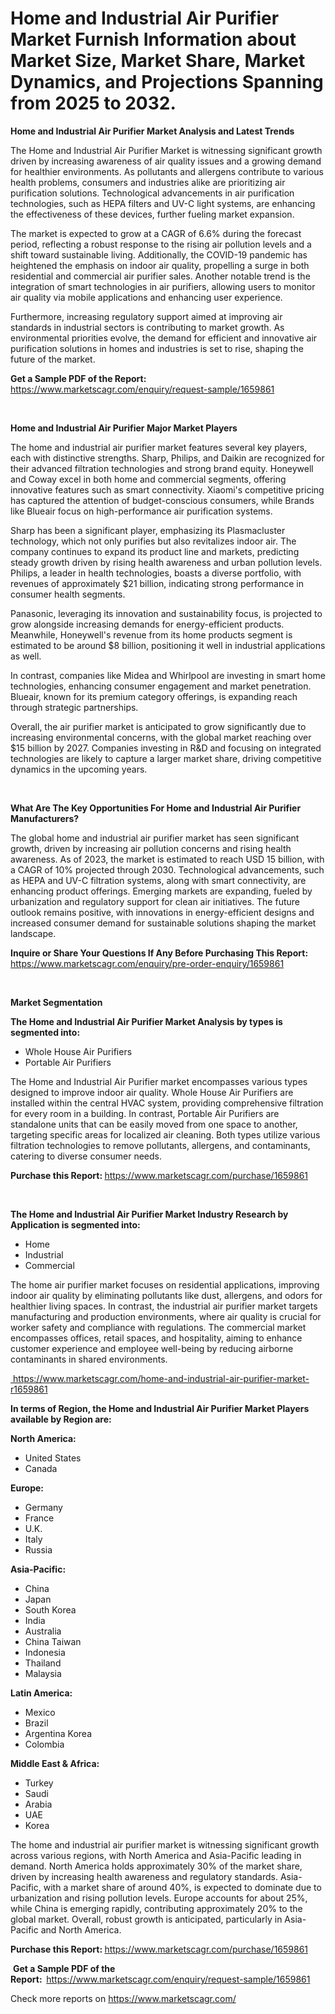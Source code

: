 <p><h1>Home and Industrial Air Purifier Market Furnish Information about Market Size, Market Share, Market Dynamics, and Projections Spanning from 2025 to 2032.</h1></p><p><strong>Home and Industrial Air Purifier Market Analysis and Latest Trends</strong></p>
<p><p>The Home and Industrial Air Purifier Market is witnessing significant growth driven by increasing awareness of air quality issues and a growing demand for healthier environments. As pollutants and allergens contribute to various health problems, consumers and industries alike are prioritizing air purification solutions. Technological advancements in air purification technologies, such as HEPA filters and UV-C light systems, are enhancing the effectiveness of these devices, further fueling market expansion.</p><p>The market is expected to grow at a CAGR of 6.6% during the forecast period, reflecting a robust response to the rising air pollution levels and a shift toward sustainable living. Additionally, the COVID-19 pandemic has heightened the emphasis on indoor air quality, propelling a surge in both residential and commercial air purifier sales. Another notable trend is the integration of smart technologies in air purifiers, allowing users to monitor air quality via mobile applications and enhancing user experience.</p><p>Furthermore, increasing regulatory support aimed at improving air standards in industrial sectors is contributing to market growth. As environmental priorities evolve, the demand for efficient and innovative air purification solutions in homes and industries is set to rise, shaping the future of the market.</p></p>
<p><strong>Get a Sample PDF of the Report:&nbsp;</strong> <a href="https://www.marketscagr.com/enquiry/request-sample/1659861?utm_campaign=3135&utm_medium=2&utm_source=Github&utm_content=ia&utm_term=29032025&utm_id=home-and-industrial-air-purifier">https://www.marketscagr.com/enquiry/request-sample/1659861</a></p>
<p>&nbsp;</p>
<p><strong>Home and Industrial Air Purifier Major Market Players</strong></p>
<p><p>The home and industrial air purifier market features several key players, each with distinctive strengths. Sharp, Philips, and Daikin are recognized for their advanced filtration technologies and strong brand equity. Honeywell and Coway excel in both home and commercial segments, offering innovative features such as smart connectivity. Xiaomi's competitive pricing has captured the attention of budget-conscious consumers, while Brands like Blueair focus on high-performance air purification systems.</p><p>Sharp has been a significant player, emphasizing its Plasmacluster technology, which not only purifies but also revitalizes indoor air. The company continues to expand its product line and markets, predicting steady growth driven by rising health awareness and urban pollution levels. Philips, a leader in health technologies, boasts a diverse portfolio, with revenues of approximately $21 billion, indicating strong performance in consumer health segments.</p><p>Panasonic, leveraging its innovation and sustainability focus, is projected to grow alongside increasing demands for energy-efficient products. Meanwhile, Honeywell's revenue from its home products segment is estimated to be around $8 billion, positioning it well in industrial applications as well.</p><p>In contrast, companies like Midea and Whirlpool are investing in smart home technologies, enhancing consumer engagement and market penetration. Blueair, known for its premium category offerings, is expanding reach through strategic partnerships.</p><p>Overall, the air purifier market is anticipated to grow significantly due to increasing environmental concerns, with the global market reaching over $15 billion by 2027. Companies investing in R&D and focusing on integrated technologies are likely to capture a larger market share, driving competitive dynamics in the upcoming years.</p></p>
<p>&nbsp;</p>
<p><strong>What Are The Key Opportunities For Home and Industrial Air Purifier Manufacturers?</strong></p>
<p><p>The global home and industrial air purifier market has seen significant growth, driven by increasing air pollution concerns and rising health awareness. As of 2023, the market is estimated to reach USD 15 billion, with a CAGR of 10% projected through 2030. Technological advancements, such as HEPA and UV-C filtration systems, along with smart connectivity, are enhancing product offerings. Emerging markets are expanding, fueled by urbanization and regulatory support for clean air initiatives. The future outlook remains positive, with innovations in energy-efficient designs and increased consumer demand for sustainable solutions shaping the market landscape.</p></p>
<p><strong>Inquire or Share Your Questions If Any Before Purchasing This Report:</strong> <a href="https://www.marketscagr.com/enquiry/pre-order-enquiry/1659861?utm_campaign=3135&utm_medium=2&utm_source=Github&utm_content=ia&utm_term=29032025&utm_id=home-and-industrial-air-purifier">https://www.marketscagr.com/enquiry/pre-order-enquiry/1659861</a></p>
<p>&nbsp;</p>
<p><strong>Market Segmentation</strong></p>
<p><strong>The Home and Industrial Air Purifier Market Analysis by types is segmented into:</strong></p>
<p><ul><li>Whole House Air Purifiers</li><li>Portable Air Purifiers</li></ul></p>
<p><p>The Home and Industrial Air Purifier market encompasses various types designed to improve indoor air quality. Whole House Air Purifiers are installed within the central HVAC system, providing comprehensive filtration for every room in a building. In contrast, Portable Air Purifiers are standalone units that can be easily moved from one space to another, targeting specific areas for localized air cleaning. Both types utilize various filtration technologies to remove pollutants, allergens, and contaminants, catering to diverse consumer needs.</p></p>
<p><strong>Purchase this Report:&nbsp;</strong><a href="https://www.marketscagr.com/purchase/1659861?utm_campaign=3135&utm_medium=2&utm_source=Github&utm_content=ia&utm_term=29032025&utm_id=home-and-industrial-air-purifier">https://www.marketscagr.com/purchase/1659861</a></p>
<p>&nbsp;</p>
<p><strong>The Home and Industrial Air Purifier Market Industry Research by Application is segmented into:</strong></p>
<p><ul><li>Home</li><li>Industrial</li><li>Commercial</li></ul></p>
<p><p>The home air purifier market focuses on residential applications, improving indoor air quality by eliminating pollutants like dust, allergens, and odors for healthier living spaces. In contrast, the industrial air purifier market targets manufacturing and production environments, where air quality is crucial for worker safety and compliance with regulations. The commercial market encompasses offices, retail spaces, and hospitality, aiming to enhance customer experience and employee well-being by reducing airborne contaminants in shared environments.</p></p>
<p><a href="https://www.marketscagr.com/home-and-industrial-air-purifier-market-r1659861?utm_campaign=3135&utm_medium=2&utm_source=Github&utm_content=ia&utm_term=29032025&utm_id=home-and-industrial-air-purifier">&nbsp;https://www.marketscagr.com/home-and-industrial-air-purifier-market-r1659861</a></p>
<p><strong>In terms of Region, the Home and Industrial Air Purifier Market Players available by Region are:</strong></p>
<p>
    <p> <strong> North America: </strong>
        <ul>
            <li>United States</li>
            <li>Canada</li>
        </ul>
        </p> 
    <p> <strong> Europe: </strong>
        <ul>
            <li>Germany</li>
            <li>France</li>
            <li>U.K.</li>
            <li>Italy</li>
            <li>Russia</li>
        </ul>
        </p> 
    <p> <strong> Asia-Pacific: </strong>
        <ul>
            <li>China</li>
            <li>Japan</li>
            <li>South Korea</li>
            <li>India</li>
            <li>Australia</li>
            <li>China Taiwan</li>
            <li>Indonesia</li>
            <li>Thailand</li>
            <li>Malaysia</li>
        </ul>
        </p> 
    <p> <strong> Latin America: </strong>
        <ul>
            <li>Mexico</li>
            <li>Brazil</li>
            <li>Argentina Korea</li>
            <li>Colombia</li>
        </ul>
        </p> 
    <p> <strong> Middle East & Africa: </strong>
        <ul>
            <li>Turkey</li>
            <li>Saudi</li>
            <li>Arabia</li>
            <li>UAE</li>
            <li>Korea</li>
        </ul>
    </p>
    </p>
<p><p>The home and industrial air purifier market is witnessing significant growth across various regions, with North America and Asia-Pacific leading in demand. North America holds approximately 30% of the market share, driven by increasing health awareness and regulatory standards. Asia-Pacific, with a market share of around 40%, is expected to dominate due to urbanization and rising pollution levels. Europe accounts for about 25%, while China is emerging rapidly, contributing approximately 20% to the global market. Overall, robust growth is anticipated, particularly in Asia-Pacific and North America.</p></p>
<p><strong>Purchase this Report: </strong><a href="https://www.marketscagr.com/purchase/1659861?utm_campaign=3135&utm_medium=2&utm_source=Github&utm_content=ia&utm_term=29032025&utm_id=home-and-industrial-air-purifier">https://www.marketscagr.com/purchase/1659861</a></p>
<p>&nbsp;<strong>Get a Sample PDF of the Report:&nbsp;&nbsp;</strong><a href="https://www.marketscagr.com/enquiry/request-sample/1659861?utm_campaign=3135&utm_medium=2&utm_source=Github&utm_content=ia&utm_term=29032025&utm_id=home-and-industrial-air-purifier">https://www.marketscagr.com/enquiry/request-sample/1659861</a></p>
<p><strong></strong></p>
<p>Check more reports on <a href="https://www.marketscagr.com/?utm_campaign=3135&utm_medium=2&utm_source=Github&utm_content=ia&utm_term=29032025&utm_id=home-and-industrial-air-purifier">https://www.marketscagr.com/</a></p>